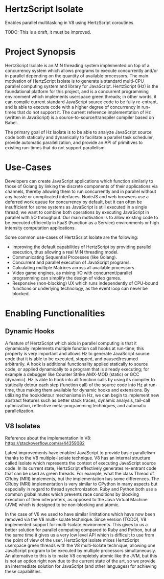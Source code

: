 # HertzScript Isolate
Enables parallel multitasking in V8 using HertzScript coroutines.

TODO: This is a draft, it must be improved.

# Project Synopsis

HertzScript Isolate is an M:N threading system implemented on top of a concurrency system which allows programs to execute concurrently and/or in parallel depending on the quantity of available processors. The main motivation of HertzScript Isolate is to generate a standard multi-CPU parallel computing system and library for JavaScript. HertzScript (Hz) is the foundational platform for this project, and is a concurrent programming environment which implements userspace green threads; in other words, it can compile current standard JavaScript source code to be fully re-entrant, and is able to execute code with a higher degree of concurrency in run-times that do not support it. The current reference implementation of Hz (written in JavaScript) is a source-to-source/transpiler compiler based on Babel.

The primary goal of Hz Isolate is to be able to analyze JavaScript source code both statically and dynamically to facilitate a parallel task scheduler, provide automatic parallelization, and provide an API of primitives to existing run-times that do not support parallelism.

# Use-Cases

Developers can create JavaScript applications which function similarly to those of Golang by linking the discrete components of their applications via channels, thereby allowing them to run concurrently and in parallel without any hassle or complicated interfaces. NodeJS and web browsers use a deferred work queue for concurrency by default, but it can often be insufficient for some systems as JavaScript is still executed in a single thread; we want to combine both operations by executing JavaScript in parallel with I/O throughput. Our main motivation is to allow existing code to be executed efficiently in FaaS (Function as a Service) environments or high intensity computation applications.

Some common use-cases of HertzScript Isolate are the following:

- Improving the default capabilities of HertzScript by providing parallel execution, thus allowing a real M:N threading model.
- Communicating Sequential Processes (like Golang).
- Concurrent and parallel execution of JavaScript programs.
- Calculating multiple Matrices across all available processors.
- Video game engines, as mixing I/O with concurrent/parallel programming can simplify the design of video games.
- Responsive (non-blocking) UX which runs independently of CPU-bound functions or underlying technology, as the event loop can never be blocked.

# Enabling Functionalities

## Dynamic Hooks

A feature of HertzScript which aids in parallel computing is that it dynamically implements multiple function call hooks at run-time; this property is very important and allows Hz to generate JavaScript source code that it is able to be executed, stopped, and paused/resumed arbitrarily. A hook is additional functionality applied statically to source code, or applied dynamically to a program that is already executing; for example a debugger like Counter Strike AMX-MOD (static) or GCC (dynamic). Hz is able to hook into all function calls by using its compiler to statically detour each step (function call) of the source code into Hz at run-time, thus making them available for dynamic hooks and extensions. By utilizing the hook/detour mechanisms in Hz, we can begin to implement new abstract features such as better stack traces, dynamic analysis, tail-call optimization, reflective meta-programming techniques, and automatic parallelization.

## V8 Isolates

Reference about the implementation in V8: https://stackoverflow.com/a/44359082

Latest improvements have enabled JavaScript to provide basic parallelism thanks to the V8 multiple-Isolate technique. V8 has an internal structure called Isolate which represents the context of executing JavaScript source code. In its current state, HertzScript effectively generates re-entrant code that can be used as green threads. For example, what the class Thread of CRuby (MRI) implements, but the implementation has some differences. The CRuby (MRI) implementation is very similar to CPython in many aspects but especially in regard to thread synchronization. Ruby and Python both use a common global mutex which prevents race conditions by blocking execution of their interpreters, as opposed to the Java Virtual Machine (JVM) which is designed to be non-blocking and atomic.

In the case of V8 we used to have similar limitations which have now been removed via the V8 multi-Isolate technique. Since version (TODO), V8 implemented support for multi-Isolate environments. This gives to us a better solution for parallel computing compared to Ruby and Python, but at the same time it gives us a very low level API which is difficult to use from the point of view of the user. HertzScript Isolate mixes HertzScript userspace green threads with the V8 multi-Isolate technique, allowing one JavaScript program to be executed by multiple processors simultaneously. An alternative to this is to make V8 completely atomic like the JVM, but this is not an option right now due to the current state of the art, so we provide an intermediate solution for JavaScript (and other languages) for achieving these capabilities.

